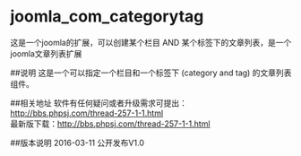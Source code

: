 # joomla_com_categorytag
这是一个joomla的扩展，可以创建某个栏目 AND 某个标签下的文章列表，是一个joomla文章列表扩展

##说明
这是一个可以指定一个栏目和一个标签下 (category and tag) 的文章列表组件。


##相关地址
软件有任何疑问或者升级需求可提出：http://bbs.phpsj.com/thread-257-1-1.html<br>
最新版下载：http://bbs.phpsj.com/thread-257-1-1.html


##版本说明
2016-03-11
    公开发布V1.0
